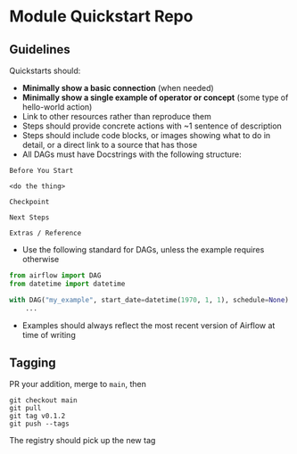 # Module Quickstart Repo

## Guidelines
Quickstarts should:
- **Minimally show a basic connection** (when needed)
- **Minimally show a single example of operator or concept** (some type of hello-world action) 
- Link to other resources rather than reproduce them
- Steps should provide concrete actions with ~1 sentence of description 
- Steps should include code blocks, or images showing what to do in detail, or a direct link to a source that has those
- All DAGs must have Docstrings with the following structure:
```
Before You Start

<do the thing>

Checkpoint

Next Steps

Extras / Reference
```
- Use the following standard for DAGs, unless the example requires otherwise
```python
from airflow import DAG
from datetime import datetime

with DAG("my_example", start_date=datetime(1970, 1, 1), schedule=None):
    ...
```
- Examples should always reflect the most recent version of Airflow at time of writing

## Tagging
PR your addition, merge to `main`, then 
```shell
git checkout main
git pull
git tag v0.1.2
git push --tags
```
The registry should pick up the new tag